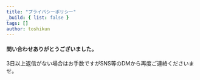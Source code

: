 ```yaml
---
title: "プライバシーポリシー"
_build: { list: false }
tags: []
author: toshikun
---
```


#### 問い合わせありがとうございました。
3日以上返信がない場合はお手数ですがSNS等のDMから再度ご連絡くださいませ。